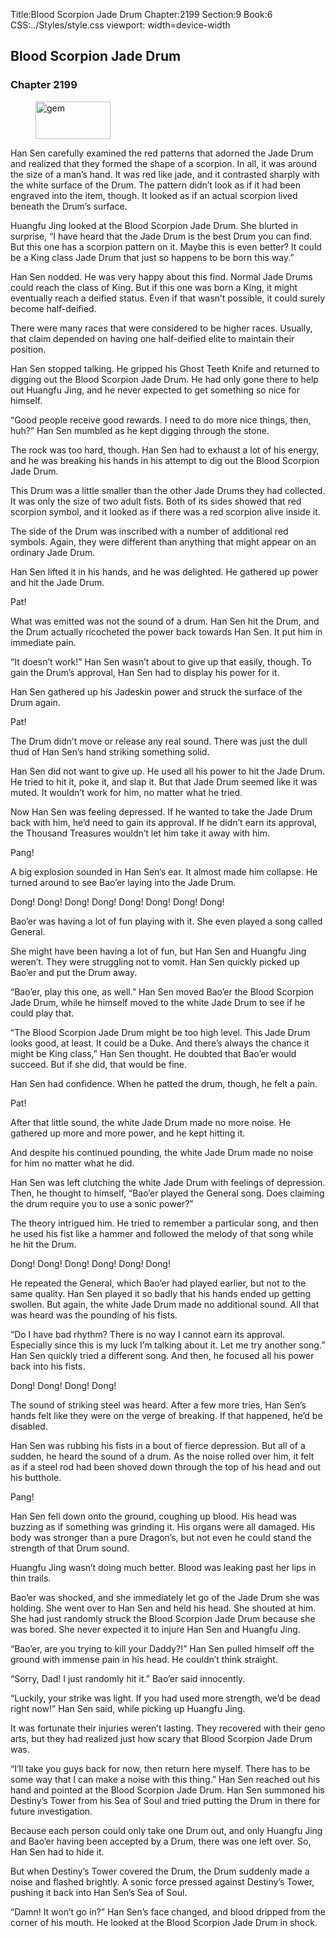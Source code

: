 Title:Blood Scorpion Jade Drum 
Chapter:2199 
Section:9 
Book:6 
CSS:../Styles/style.css 
viewport: width=device-width
  
## Blood Scorpion Jade Drum
### Chapter 2199 
<figure>
	<img src="../Images/gem.gif" alt="gem" id="gem" width="120" height="60" />
</figure>
  

  
  Han Sen carefully examined the red patterns that adorned the Jade Drum and realized that they formed the shape of a scorpion. In all, it was around the size of a man’s hand. It was red like jade, and it contrasted sharply with the white surface of the Drum. The pattern didn’t look as if it had been engraved into the item, though. It looked as if an actual scorpion lived beneath the Drum’s surface.

Huangfu Jing looked at the Blood Scorpion Jade Drum. She blurted in surprise, “I have heard that the Jade Drum is the best Drum you can find. But this one has a scorpion pattern on it. Maybe this is even better? It could be a King class Jade Drum that just so happens to be born this way.”

Han Sen nodded. He was very happy about this find. Normal Jade Drums could reach the class of King. But if this one was born a King, it might eventually reach a deified status. Even if that wasn’t possible, it could surely become half-deified.

There were many races that were considered to be higher races. Usually, that claim depended on having one half-deified elite to maintain their position.

Han Sen stopped talking. He gripped his Ghost Teeth Knife and returned to digging out the Blood Scorpion Jade Drum. He had only gone there to help out Huangfu Jing, and he never expected to get something so nice for himself.

“Good people receive good rewards. I need to do more nice things, then, huh?” Han Sen mumbled as he kept digging through the stone.

The rock was too hard, though. Han Sen had to exhaust a lot of his energy, and he was breaking his hands in his attempt to dig out the Blood Scorpion Jade Drum.

This Drum was a little smaller than the other Jade Drums they had collected. It was only the size of two adult fists. Both of its sides showed that red scorpion symbol, and it looked as if there was a red scorpion alive inside it.

The side of the Drum was inscribed with a number of additional red symbols. Again, they were different than anything that might appear on an ordinary Jade Drum.

Han Sen lifted it in his hands, and he was delighted. He gathered up power and hit the Jade Drum.

Pat!

What was emitted was not the sound of a drum. Han Sen hit the Drum, and the Drum actually ricocheted the power back towards Han Sen. It put him in immediate pain.

“It doesn’t work!” Han Sen wasn’t about to give up that easily, though. To gain the Drum’s approval, Han Sen had to display his power for it.

Han Sen gathered up his Jadeskin power and struck the surface of the Drum again.

Pat!

The Drum didn’t move or release any real sound. There was just the dull thud of Han Sen’s hand striking something solid.

Han Sen did not want to give up. He used all his power to hit the Jade Drum. He tried to hit it, poke it, and slap it. But that Jade Drum seemed like it was muted. It wouldn’t work for him, no matter what he tried.

Now Han Sen was feeling depressed. If he wanted to take the Jade Drum back with him, he’d need to gain its approval. If he didn’t earn its approval, the Thousand Treasures wouldn’t let him take it away with him.

Pang!

A big explosion sounded in Han Sen’s ear. It almost made him collapse. He turned around to see Bao’er laying into the Jade Drum.

Dong! Dong! Dong! Dong! Dong! Dong! Dong! Dong!

Bao’er was having a lot of fun playing with it. She even played a song called General.

She might have been having a lot of fun, but Han Sen and Huangfu Jing weren’t. They were struggling not to vomit. Han Sen quickly picked up Bao’er and put the Drum away.

“Bao’er, play this one, as well.” Han Sen moved Bao’er the Blood Scorpion Jade Drum, while he himself moved to the white Jade Drum to see if he could play that.

“The Blood Scorpion Jade Drum might be too high level. This Jade Drum looks good, at least. It could be a Duke. And there’s always the chance it might be King class,” Han Sen thought. He doubted that Bao’er would succeed. But if she did, that would be fine.

Han Sen had confidence. When he patted the drum, though, he felt a pain.

Pat!

After that little sound, the white Jade Drum made no more noise. He gathered up more and more power, and he kept hitting it.

And despite his continued pounding, the white Jade Drum made no noise for him no matter what he did.

Han Sen was left clutching the white Jade Drum with feelings of depression. Then, he thought to himself, “Bao’er played the General song. Does claiming the drum require you to use a sonic power?”

The theory intrigued him. He tried to remember a particular song, and then he used his fist like a hammer and followed the melody of that song while he hit the Drum.

Dong! Dong! Dong! Dong! Dong! Dong!

He repeated the General, which Bao’er had played earlier, but not to the same quality. Han Sen played it so badly that his hands ended up getting swollen. But again, the white Jade Drum made no additional sound. All that was heard was the pounding of his fists.

“Do I have bad rhythm? There is no way I cannot earn its approval. Especially since this is my luck I’m talking about it. Let me try another song.” Han Sen quickly tried a different song. And then, he focused all his power back into his fists.

Dong! Dong! Dong! Dong!

The sound of striking steel was heard. After a few more tries, Han Sen’s hands felt like they were on the verge of breaking. If that happened, he’d be disabled.

Han Sen was rubbing his fists in a bout of fierce depression. But all of a sudden, he heard the sound of a drum. As the noise rolled over him, it felt as if a steel rod had been shoved down through the top of his head and out his butthole.

Pang!

Han Sen fell down onto the ground, coughing up blood. His head was buzzing as if something was grinding it. His organs were all damaged. His body was stronger than a pure Dragon’s, but not even he could stand the strength of that Drum sound.

Huangfu Jing wasn’t doing much better. Blood was leaking past her lips in thin trails.

Bao’er was shocked, and she immediately let go of the Jade Drum she was holding. She went over to Han Sen and held his head. She shouted at him. She had just randomly struck the Blood Scorpion Jade Drum because she was bored. She never expected it to injure Han Sen and Huangfu Jing.

“Bao’er, are you trying to kill your Daddy?!” Han Sen pulled himself off the ground with immense pain in his head. He couldn’t think straight.

“Sorry, Dad! I just randomly hit it.” Bao’er said innocently.

“Luckily, your strike was light. If you had used more strength, we’d be dead right now!” Han Sen said, while picking up Huangfu Jing.

It was fortunate their injuries weren’t lasting. They recovered with their geno arts, but they had realized just how scary that Blood Scorpion Jade Drum was.

“I’ll take you guys back for now, then return here myself. There has to be some way that I can make a noise with this thing.” Han Sen reached out his hand and pointed at the Blood Scorpion Jade Drum. Han Sen summoned his Destiny’s Tower from his Sea of Soul and tried putting the Drum in there for future investigation.

Because each person could only take one Drum out, and only Huangfu Jing and Bao’er having been accepted by a Drum, there was one left over. So, Han Sen had to hide it.

But when Destiny’s Tower covered the Drum, the Drum suddenly made a noise and flashed brightly. A sonic force pressed against Destiny’s Tower, pushing it back into Han Sen’s Sea of Soul.

“Damn! It won’t go in?” Han Sen’s face changed, and blood dripped from the corner of his mouth. He looked at the Blood Scorpion Jade Drum in shock.
